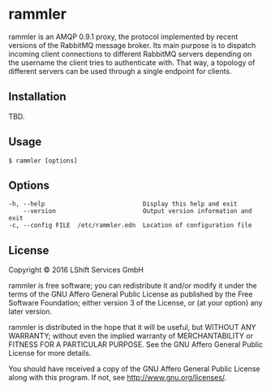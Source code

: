 # rammler

rammler is an AMQP 0.9.1 proxy, the protocol implemented by recent
versions of the RabbitMQ message broker. Its main purpose is to
dispatch incoming client connections to different RabbitMQ servers
depending on the username the client tries to authenticate with. That
way, a topology of different servers can be used through a single
endpoint for clients.

## Installation

TBD.

## Usage

    $ rammler [options]

## Options

    -h, --help                           Display this help and exit
        --version                        Output version information and exit
    -c, --config FILE  /etc/rammler.edn  Location of configuration file

## License

Copyright © 2016 LShift Services GmbH

rammler is free software; you can redistribute it and/or modify it
under the terms of the GNU Affero General Public License as
published by the Free Software Foundation; either version 3 of the
License, or (at your option) any later version.

rammler is distributed in the hope that it will be useful,
but WITHOUT ANY WARRANTY; without even the implied warranty of
MERCHANTABILITY or FITNESS FOR A PARTICULAR PURPOSE.  See the
GNU Affero General Public License for more details.

You should have received a copy of the GNU Affero General Public License
along with this program.  If not, see <http://www.gnu.org/licenses/>.
